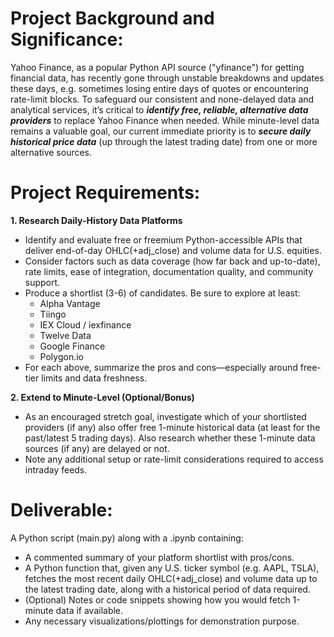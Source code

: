 # Project Background and Significance:
Yahoo Finance, as a popular Python API source ("yfinance") for getting financial data, has recently gone through unstable breakdowns and updates these days, e.g. sometimes losing entire days of quotes or encountering rate-limit blocks. To safeguard our consistent and none-delayed data and analytical services, it’s critical to ***identify free, reliable, alternative data providers*** to replace Yahoo Finance when needed. While minute-level data remains a valuable goal, our current immediate priority is to ***secure daily historical price data*** (up through the latest trading date) from one or more alternative sources.

# Project Requirements:
**1. Research Daily-History Data Platforms**
- Identify and evaluate free or freemium Python-accessible APIs that deliver end-of-day OHLC(+adj_close) and volume data for U.S. equities.
- Consider factors such as data coverage (how far back and up-to-date), rate limits, ease of integration, documentation quality, and community support.
- Produce a shortlist (3-6) of candidates. Be sure to explore at least:
    - Alpha Vantage
    - Tiingo
    - IEX Cloud / iexfinance
    - Twelve Data
    - Google Finance
    - Polygon.io
- For each above, summarize the pros and cons—especially around free-tier limits and data freshness.

**2. Extend to Minute-Level (Optional/Bonus)**
- As an encouraged stretch goal, investigate which of your shortlisted providers (if any) also offer free 1-minute historical data (at least for the past/latest 5 trading days). Also research whether these 1-minute data sources (if any) are delayed or not.
- Note any additional setup or rate-limit considerations required to access intraday feeds.

# Deliverable:
A Python script (main.py) along with a .ipynb containing:
- A commented summary of your platform shortlist with pros/cons.
- A Python function that, given any U.S. ticker symbol (e.g. AAPL, TSLA), fetches the most recent daily OHLC(+adj_close) and volume data up to the latest trading date, along with a historical period of data required.
- (Optional) Notes or code snippets showing how you would fetch 1-minute data if available.
- Any necessary visualizations/plottings for demonstration purpose.